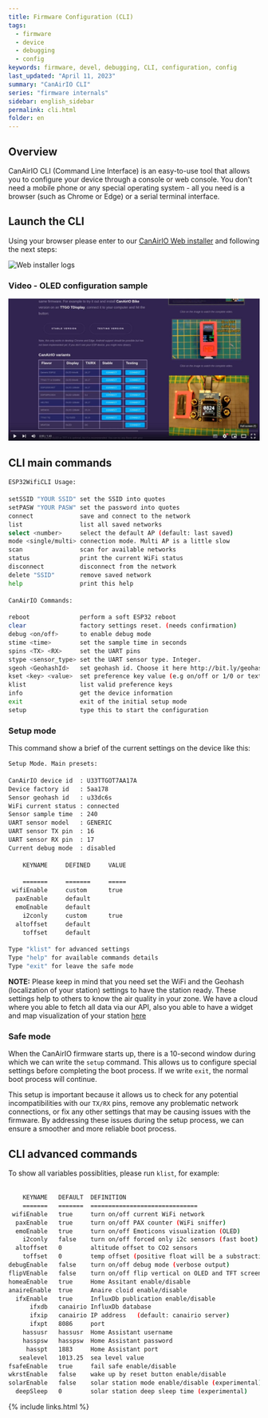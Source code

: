 ```yaml
---
title: Firmware Configuration (CLI)
tags:
  - firmware
  - device
  - debugging
  - config
keywords: firmware, devel, debugging, CLI, configuration, config
last_updated: "April 11, 2023"
summary: "CanAirIO CLI"
series: "firmware internals"
sidebar: english_sidebar
permalink: cli.html
folder: en
---
```



## Overview

CanAirIO CLI (Command Line Interface) is an easy-to-use tool that allows you to configure your device through a console or web console. You don't need a mobile phone or any special operating system - all you need is a browser (such as Chrome or Edge) or a serial terminal interface.

## Launch the CLI

Using your browser please enter to our [CanAirIO Web installer](https://canair.io/installer) and following the next steps:

![Web installer logs](/docs/images/cli_steps.jpg)

### Video - OLED configuration sample

[![CanAirIO CLI](https://raw.githubusercontent.com/hpsaturn/canairio-docs/main/images/cli_steps_video.jpg)](https://youtu.be/a1faUtuPIlQ)

## CLI main commands

```bash
ESP32WifiCLI Usage:

setSSID "YOUR SSID" set the SSID into quotes
setPASW "YOUR PASW" set the password into quotes
connect             save and connect to the network
list                list all saved networks
select <number>     select the default AP (default: last saved)
mode <single/multi> connection mode. Multi AP is a little slow
scan                scan for available networks
status              print the current WiFi status
disconnect          disconnect from the network
delete "SSID"       remove saved network
help                print this help

CanAirIO Commands:

reboot              perform a soft ESP32 reboot
clear               factory settings reset. (needs confirmation)
debug <on/off>      to enable debug mode
stime <time>        set the sample time in seconds
spins <TX> <RX>     set the UART pins
stype <sensor_type> set the UART sensor type. Integer.
sgeoh <GeohashId>   set geohash id. Choose it here http://bit.ly/geohashe
kset <key> <value>  set preference key value (e.g on/off or 1/0 or text)
klist               list valid preference keys
info                get the device information
exit                exit of the initial setup mode
setup               type this to start the configuration

```

### Setup mode

This command show a brief of the current settings on the device like this:

```bash
Setup Mode. Main presets:

CanAirIO device id	: U33TTGOT7AA17A
Device factory id	: 5aa178
Sensor geohash id	: u33dc6s
WiFi current status	: connected
Sensor sample time 	: 240
UART sensor model 	: GENERIC
UART sensor TX pin	: 16
UART sensor RX pin	: 17
Current debug mode	: disabled

    KEYNAME 	DEFINED 	VALUE 

    ======= 	======= 	===== 
 wifiEnable 	custom  	true 
  paxEnable 	default 	 
  emoEnable 	default 	 
    i2conly 	custom  	true 
  altoffset 	default 	 
    toffset 	default 	 

Type "klist" for advanced settings
Type "help" for available commands details
Type "exit" for leave the safe mode
```

**NOTE:** Please keep in mind that you need set the WiFi and the Geohash (localization of your station) settings to have the station ready. These settings help to others to know the air quality in your zone. We have a cloud where you able to fetch all data via our API, also you able to have a widget and map visualization of your station [here](http://influxdb.canair.io:8000/d/xRQpZACWk/fixed-stations?orgId=1&refresh=5m)


### Safe mode

When the CanAirIO firmware starts up, there is a 10-second window during which we can write the `setup` command. This allows us to configure special settings before completing the boot process. If we write `exit`, the normal boot process will continue.

This setup is important because it allows us to check for any potential incompatibilities with our `TX/RX` pins, remove any problematic network connections, or fix any other settings that may be causing issues with the firmware. By addressing these issues during the setup process, we can ensure a smoother and more reliable boot process.

## CLI advanced commands

To show all variables possiblities, please run `klist`, for example:

```bash

    KEYNAME   DEFAULT  DEFINITION
    =======   =======  ==============================
 wifiEnable   true     turn on/off current WiFi network
  paxEnable   true     turn on/off PAX counter (WiFi sniffer)
  emoEnable   true     turn on/off Emoticons visualization (OLED)
    i2conly   false    turn on/off forced only i2c sensors (fast boot)
  altoffset   0        altitude offset to CO2 sensors
    toffset   0        temp offset (positive float will be a substraction)
debugEnable   false    turn on/off debug mode (verbose output)
flipVEnable   false    turn on/off flip vertical on OLED and TFT screens
homeaEnable   true     Home Assitant enable/disable	
anaireEnable  true     Anaire cloid enable/disable	
  ifxEnable   true     InfluxDb publication enable/disable
      ifxdb   canairio InfluxDb database
      ifxip   canairio IP address	(default: canairio server)
      ifxpt   8086     port
    hassusr   hassusr  Home Assistant username
    hasspsw   hasspsw  Home Assistant password
     hasspt   1883     Home Assistant port
   sealevel   1013.25  sea level value
fsafeEnable   true     fail safe enable/disable
wkrstEnable   false    wake up by reset button enable/disable
solarEnable   false    solar station mode enable/disable (experimental)
  deepSleep   0        solar station deep sleep time (experimental)
```

{% include links.html %}

